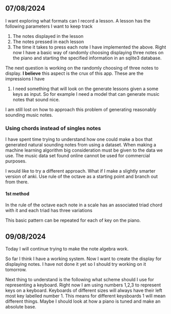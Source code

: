 ## 07/08/2024
I want exploring what formats can I record a lesson. A lesson has the following parameters I want to keep track
1. The notes displayed in the lesson
2. The notes pressed in each lesson
3. The time it takes to press each note
I have implemented the above. Right now I have a basic way of randomly choosing displaying three notes on the piano and starting the specified information in an sqlite3 database.

The next question is working on the randomly choosing of three notes to display. **I believe** this aspect is the crux of this app. These are the impressions I have 
1. I need something that will look on the generate lessons given a some keys as input. So for example I need a model that can generate music notes that sound nice.


I am still lost on how to approach this problem of generating reasonably sounding music notes. 

### Using chords instead of singles notes
I have spent time trying to understand how one could make a box that generated natural sounding notes from using a dataset. When making a machine learning algorithm big consideration must be given to the data we use. The music data set found online cannot be used for commercial purposes.

I would like to try a different approach. What if I make a slightly smarter version of anki. Use rule of the octave as a starting point and branch out from there.

#### 1st method
In the rule of the octave each note in a scale has an associated triad chord with it and each triad has three variations

This basic pattern can be repeated for each of key on the piano.


## 09/08/2024
Today I will continue trying to make the note algebra work. 

So far I think I have a working system. Now I want to create the display for displaying notes. I have not done it yet so I should try working on it tomorrow.

Next thing to understand is the following what scheme should I use for representing a keyboard. Right now I am using numbers 1,2,3 to represent keys on a keyboard. Keyboards of different sizes will always have their left most key labelled number 1. This means for different keysboards 1 will mean different things. Maybe I should look at how a piano is tuned and make an absolute base. 
